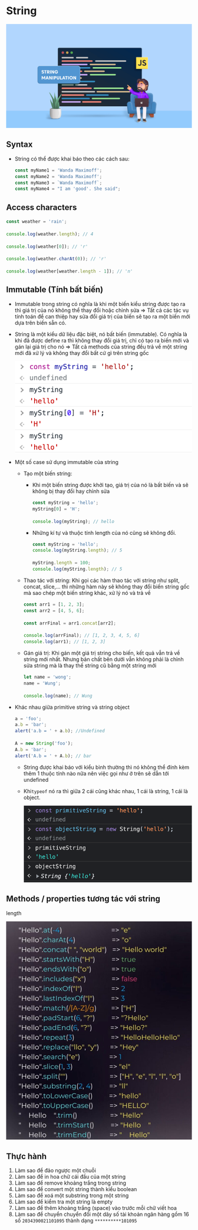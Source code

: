 # String

![](../images/string-banner.png)

## Syntax

- String có thể được khai báo theo các cách sau:
  ```js
  const myName1 = 'Wanda Maximoff';
  const myName2 = 'Wanda Maximoff';
  const myName3 = `Wanda Maximoff`;
  const myName4 = "I am 'good'. She said";
  ```

## Access characters

```js
const weather = 'rain';

console.log(weather.length); // 4

console.log(weather[0]); // 'r'

console.log(weather.charAt(0)); // 'r'

console.log(weather[weather.length - 1]); // 'n'
```

## Immutable (Tính bất biến)

- Immutable trong string có nghĩa là khi một biến kiểu string được tạo ra thì giá trị của nó không thể thay đổi hoặc chỉnh sửa => Tất cả các tác vụ tính toán để can thiệp hay sửa đổi giá trị của biến sẽ tạo ra một biến mới dựa trên biến sẵn có.
- String là một kiểu dữ liệu đặc biệt, nó bất biến (immutable). Có nghĩa là khi đã được define ra thì không thay đổi giá trị, chỉ có tạo ra biến mới và gán lại giá trị cho nó => Tất cả methods của string đều trả về một string mới đã xử lý và không thay đổi bất cứ gì trên string gốc

  ![](../images/string-immutable.png)

- Một số case sử dụng immutable của string

  - Tạo một biến string:

    - Khi một biến string được khởi tạo, giá trị của nó là bất biến và sẽ không bị thay đổi hay chỉnh sửa

      ```js
      const myString = 'hello';
      myString[0] = 'H';

      console.log(myString); // hello
      ```

    - Những kí tự và thuộc tính length của nó cũng sẽ không đổi.

      ```js
      const myString = 'hello';
      console.log(myString.length); // 5

      myString.length = 100;
      console.log(myString.length); // 5
      ```

  - Thao tác với string: Khi gọi các hàm thao tác với string như split, concat, slice,... thì những hàm này sẽ không thay đổi biến string gốc mà sao chép một biến string khác, xử lý nó và trả về

    ```js
    const arr1 = [1, 2, 3];
    const arr2 = [4, 5, 6];

    const arrFinal = arr1.concat[arr2];

    console.log(arrFinal); // [1, 2, 3, 4, 5, 6]
    console.log(arr1); // [1, 2, 3]
    ```

  - Gán giá trị:
    Khi gán một giá trị string cho biến, kết quả vẫn trả về string mới nhất. Nhưng bản chất bên dưới vẫn không phải là chỉnh sửa string mà là thay thế string cũ bằng một string mới

    ```js
    let name = 'wong';
    name = 'Wung';

    console.log(name); // Wung
    ```

- Khác nhau giữa primitive string và string object

  ```js
  a = 'foo';
  a.b = 'bar';
  alert('a.b = ' + a.b); //Undefined

  A = new String('foo');
  A.b = 'bar';
  alert('A.b = ' + A.b); // bar
  ```

  - String được khai báo với kiểu bình thường thì nó không thể đính kèm thêm 1 thuộc tính nào nữa nên việc gọi như ở trên sẽ dẫn tới undefined
  - Khi`typeof` nó ra thì giữa 2 cái cũng khác nhau, 1 cái là string, 1 cái là object.

    ![](../images/primitive-object-string.png)

## Methods / properties tương tác với string

length

![](../images/string-methods.jpeg)

## Thực hành

1. Làm sao để đảo ngược một chuỗi
2. Làm sao để in hoa chữ cái đầu của một string
3. Làm sao để remove khoảng trắng trong string
4. Làm sao để convert một string thành kiểu boolean
5. Làm sao để xoá một substring trong một string
6. Làm sao để kiểm tra một string là empty
7. Làm sao để thêm khoảng trắng (space) vào trước mỗi chữ viết hoa
8. Làm sao để chuyển chuyển đổi một dãy số tài khoản ngân hàng gồm 16 số `2034390021101095` thành dạng `**********101095`
